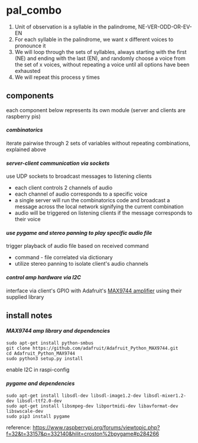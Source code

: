 # pal_combo
1. Unit of observation is a syllable in the palindrome, NE-VER-ODD-OR-EV-EN
2. For each syllable in the palindrome, we want x different voices to pronounce it
3. We will loop through the sets of syllables, always starting with the first (NE) and ending with the last (EN), and randomly choose a voice from the set of x voices, without repeating a voice until all options have been exhausted
4. We will repeat this process y times


## components
each component below represents its own module
(server and clients are raspberry pis)


#### *combinatorics*
iterate pairwise through 2 sets of variables without repeating combinations, explained above


#### *server-client communication via sockets*
use UDP sockets to broadcast messages to listening clients
* each client controls 2 channels of audio
* each channel of audio corresponds to a specific voice
* a single server will run the combinatorics code and broadcast a message across the local network signifying the current combination
* audio will be triggered on listening clients if the message corresponds to their voice


#### *use pygame and stereo panning to play specific audio file*
trigger playback of audio file based on received command
* command - file correlated via dictionary
* utilize stereo panning to isolate client's audio channels

#### *control amp hardware via I2C*
interface via client's GPIO with Adafruit's [MAX9744 amplifier](https://learn.adafruit.com/adafruit-20w-stereo-audio-amplifier-class-d-max9744/overview) using their supplied library


## install notes

#### *MAX9744 amp library and dependencies*
```
sudo apt-get install python-smbus
git clone https://github.com/adafruit/Adafruit_Python_MAX9744.git
cd Adafruit_Python_MAX9744
sudo python3 setup.py install
```
enable I2C in raspi-config

#### *pygame and dependencies*
```
sudo apt-get install libsdl-dev libsdl-image1.2-dev libsdl-mixer1.2-dev libsdl-ttf2.0-dev
sudo apt-get install libsmpeg-dev libportmidi-dev libavformat-dev libswscale-dev
sudo pip3 install pygame
```
reference: https://www.raspberrypi.org/forums/viewtopic.php?f=32&t=33157&p=332140&hilit=croston%2bpygame#p284266
